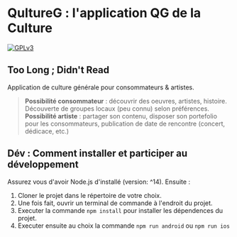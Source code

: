 # QultureG : l'application QG de la Culture

[![GPLv3](https://img.shields.io/badge/License-GPL%20v3-yellow.svg)](https://opensource.org/licenses/)

## Too Long ; Didn't Read

Application de culture générale pour consommateurs & artistes.

> **Possibilité consommateur** : découvrir des oeuvres, artistes, histoire. Découverte de groupes locaux (peu connu) selon préférences.
> </br> **Possibilité artiste** : partager son contenu, disposer son portefolio pour les consommateurs, publication de date de rencontre (concert, dédicace, etc.)

## Dév : Comment installer et participer au développement

Assurez vous d'avoir Node.js d'installé (version: ^14). Ensuite :

1. Cloner le projet dans le répertoire de votre choix.
2. Une fois fait, ouvrir un terminal de commande à l'endroit du projet.
3. Executer la commande `npm install` pour installer les dépendences du projet.
4. Executer ensuite au choix la commande `npm run android` ou `npm run ios`
